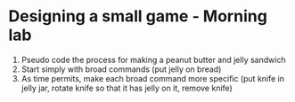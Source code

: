 # Designing a small game - Morning lab

1. Pseudo code the process for making a peanut butter and jelly sandwich
1. Start simply with broad commands (put jelly on bread)
1. As time permits, make each broad command more specific (put knife in jelly jar, rotate knife so that it has jelly on it, remove knife)
